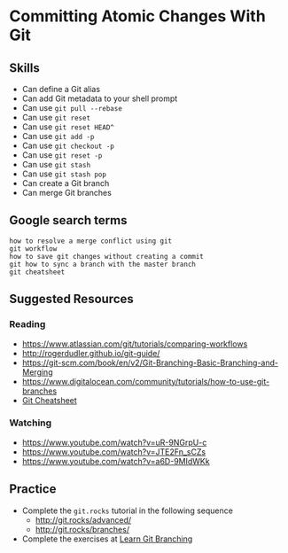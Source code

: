 # Committing Atomic Changes With Git

## Skills

- Can define a Git alias
- Can add Git metadata to your shell prompt
- Can use `git pull --rebase`
- Can use `git reset`
- Can use `git reset HEAD^`
- Can use `git add -p`
- Can use `git checkout -p`
- Can use `git reset -p`
- Can use `git stash`
- Can use `git stash pop`
- Can create a Git branch
- Can merge Git branches

## Google search terms

```
how to resolve a merge conflict using git
git workflow
how to save git changes without creating a commit
git how to sync a branch with the master branch
git cheatsheet
```

## Suggested Resources

### Reading

- https://www.atlassian.com/git/tutorials/comparing-workflows
- http://rogerdudler.github.io/git-guide/
- https://git-scm.com/book/en/v2/Git-Branching-Basic-Branching-and-Merging
- https://www.digitalocean.com/community/tutorials/how-to-use-git-branches
- [Git Cheatsheet](https://services.github.com/on-demand/downloads/github-git-cheat-sheet.pdf)

### Watching

- https://www.youtube.com/watch?v=uR-9NGrpU-c
- https://www.youtube.com/watch?v=JTE2Fn_sCZs
- https://www.youtube.com/watch?v=a6D-9MIdWKk

## Practice
- Complete the `git.rocks` tutorial in the following sequence
  - http://git.rocks/advanced/
  - http://git.rocks/branches/
- Complete the exercises at [Learn Git Branching](http://learngitbranching.js.org/)
